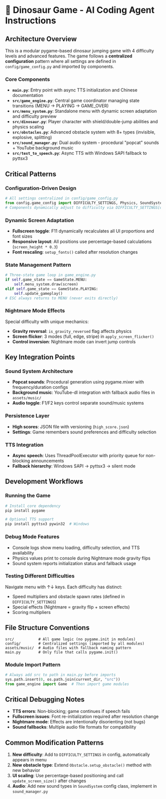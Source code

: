 # 🦕 Dinosaur Game - AI Coding Agent Instructions

## Architecture Overview

This is a modular pygame-based dinosaur jumping game with 4 difficulty levels and advanced features. The game follows a **centralized configuration** pattern where all settings are defined in `config/game_config.py` and imported by components.

### Core Components

- **`main.py`**: Entry point with async TTS initialization and Chinese documentation
- **`src/game_engine.py`**: Central game coordinator managing state transitions (MENU → PLAYING → GAME_OVER)
- **`src/menu_system.py`**: Standalone menu with dynamic screen adaptation and difficulty preview
- **`src/dinosaur.py`**: Player character with shield/double-jump abilities and physics scaling
- **`src/obstacles.py`**: Advanced obstacle system with 8+ types (invisible, explosive, splitting)
- **`src/sound_manager.py`**: Dual audio system - procedural "popcat" sounds + YouTube background music
- **`src/text_to_speech.py`**: Async TTS with Windows SAPI fallback to pyttsx3

## Critical Patterns

### Configuration-Driven Design

```python
# All settings centralized in config/game_config.py
from config.game_config import DIFFICULTY_SETTINGS, Physics, SoundSystem
# Components dynamically adjust to difficulty via DIFFICULTY_SETTINGS[difficulty_level]
```

### Dynamic Screen Adaptation

- **Fullscreen toggle**: F11 dynamically recalculates all UI proportions and font sizes
- **Responsive layout**: All positions use percentage-based calculations (`screen_height * 0.3`)
- **Font rescaling**: `setup_fonts()` called after resolution changes

### State Management Pattern

```python
# Three-state game loop in game_engine.py
if self.game_state == GameState.MENU:
    self.menu_system.draw(screen)
elif self.game_state == GameState.PLAYING:
    self.update_gameplay()
# ESC always returns to MENU (never exits directly)
```

### Nightmare Mode Effects

Special difficulty with unique mechanics:

- **Gravity reversal**: `is_gravity_reversed` flag affects physics
- **Screen flicker**: 3 modes (full, edge, stripe) in `apply_screen_flicker()`
- **Control inversion**: Nightmare mode can invert jump controls

## Key Integration Points

### Sound System Architecture

- **Popcat sounds**: Procedural generation using pygame.mixer with frequency/duration configs
- **Background music**: YouTube-dl integration with fallback audio files in `assets/music/`
- **Audio toggle**: F1/F2 keys control separate sound/music systems

### Persistence Layer

- **High scores**: JSON file with versioning (`high_score.json`)
- **Settings**: Game remembers sound preferences and difficulty selection

### TTS Integration

- **Async speech**: Uses ThreadPoolExecutor with priority queue for non-blocking announcements
- **Fallback hierarchy**: Windows SAPI → pyttsx3 → silent mode

## Development Workflows

### Running the Game

```bash
# Install core dependency
pip install pygame

# Optional TTS support
pip install pyttsx3 pywin32  # Windows
```

### Debug Mode Features

- Console logs show menu loading, difficulty selection, and TTS availability
- Physics values print to console during Nightmare mode gravity flips
- Sound system reports initialization status and fallback usage

### Testing Different Difficulties

Navigate menu with ↑↓ keys. Each difficulty has distinct:

- Speed multipliers and obstacle spawn rates (defined in `DIFFICULTY_SETTINGS`)
- Special effects (Nightmare = gravity flip + screen effects)
- Scoring multipliers

## File Structure Conventions

```
src/           # All game logic (no pygame.init in modules)
config/        # Centralized settings (imported by all modules)
assets/music/  # Audio files with fallback naming pattern
main.py        # Only file that calls pygame.init()
```

### Module Import Pattern

```python
# Always add src to path in main.py before imports
sys.path.insert(0, os.path.join(current_dir, "src"))
from game_engine import Game  # Then import game modules
```

## Critical Debugging Notes

- **TTS errors**: Non-blocking; game continues if speech fails
- **Fullscreen issues**: Font re-initialization required after resolution change
- **Nightmare mode**: Effects are intentionally disorienting (not bugs)
- **Sound fallbacks**: Multiple audio file formats for compatibility

## Common Modification Patterns

1. **New difficulty**: Add to `DIFFICULTY_SETTINGS` in config, automatically appears in menu
2. **New obstacle type**: Extend `Obstacle.setup_obstacle()` method with new behavior
3. **UI scaling**: Use percentage-based positioning and call `update_screen_size()` after changes
4. **Audio**: Add new sound types in `SoundSystem` config class, implement in `sound_manager.py`
